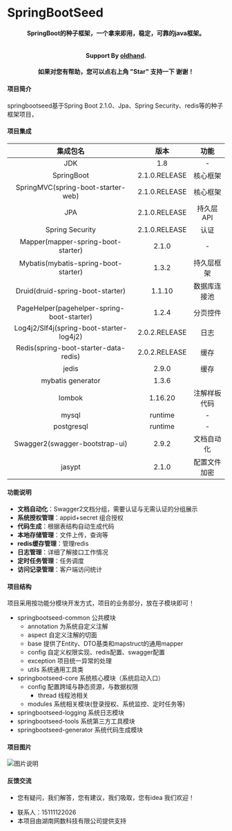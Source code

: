 # SpringBootSeed

<h4 align="center">
  SpringBoot的种子框架，一个拿来即用，稳定，可靠的java框架。<br> 
  <br><br>
 Support By <a href="https://github.com/oldhand" target="_blank">oldhand</a>.
</h4>
<p align="center">    
    <b>如果对您有帮助，您可以点右上角 "Star" 支持一下 谢谢！</b>
</p>

</div>

#### 项目简介
springbootseed基于Spring Boot 2.1.0、Jpa、Spring Security、redis等的种子框架项目，  

#### 项目集成
| 集成包名 | 版本  | 功能  
| :---: | :---:  | :---: 
| JDK | 1.8 | - 
| SpringBoot | 2.1.0.RELEASE  | 核心框架
| SpringMVC(spring-boot-starter-web) | 2.1.0.RELEASE |   核心框架
| JPA | 2.1.0.RELEASE  | 持久层API
| Spring Security | 2.1.0.RELEASE  | 认证
| Mapper(mapper-spring-boot-starter) | 2.1.0  | - 
| Mybatis(mybatis-spring-boot-starter) | 1.3.2  | 持久层框架
| Druid(druid-spring-boot-starter) | 1.1.10  | 数据库连接池
| PageHelper(pagehelper-spring-boot-starter) | 1.2.4  | 分页控件
| Log4j2/Slf4j(spring-boot-starter-log4j2) | 2.0.2.RELEASE | 日志   
| Redis(spring-boot-starter-data-redis) | 2.0.2.RELEASE  | 缓存
| jedis | 2.9.0  | 缓存
| mybatis generator | 1.3.6  | 
| lombok | 1.16.20   | 注解样板代码
| mysql | runtime   | -
| postgresql | runtime   | -
| Swagger2(swagger-bootstrap-ui) | 2.9.2   | 文档自动化
| jasypt | 2.1.0   | 配置文件加密
 

#### 功能说明
- **文档自动化**：Swagger2文档分组，需要认证与无需认证的分组展示
- **系统授权管理**：appid+secret 组合授权
- **代码生成**：根据表结构自动生成代码
- **本地存储管理**：文件上传，查询等
- **redis缓存管理**：管理redis
- **日志管理**：详细了解接口工作情况  
- **定时任务管理**：任务调度  
- **访问记录管理**：客户端访问统计 
 
#### 项目结构
项目采用按功能分模块开发方式，项目的业务部分，放在子模块即可！
- springbootseed-common 公共模块
  - annotation 为系统自定义注解
  - aspect 自定义注解的切面
  - base 提供了Entity、DTO基类和mapstruct的通用mapper
  - config 自定义权限实现、redis配置、swagger配置
  - exception 项目统一异常的处理
  - utils 系统通用工具类
- springbootseed-core 系统核心模块（系统启动入口）
  - config 配置跨域与静态资源，与数据权限
    - thread 线程池相关
  - modules 系统相关模块(登录授权、系统监控、定时任务等)
- springbootseed-logging 系统日志模块
- springbootseed-tools 系统第三方工具模块
- springbootseed-generator 系统代码生成模块
 
 
 
#### 项目图片
  ![图片说明](https://github.com/oldhand/images/raw/master/springbootseed/springbootseed.jpg)


 
#### 反馈交流
 * 您有疑问，我们解答，您有建议，我们吸取，您有idea 我们欢迎！
 - 联系人：15111122026
 - 本项目由湖南网数科技有限公司提供支持
